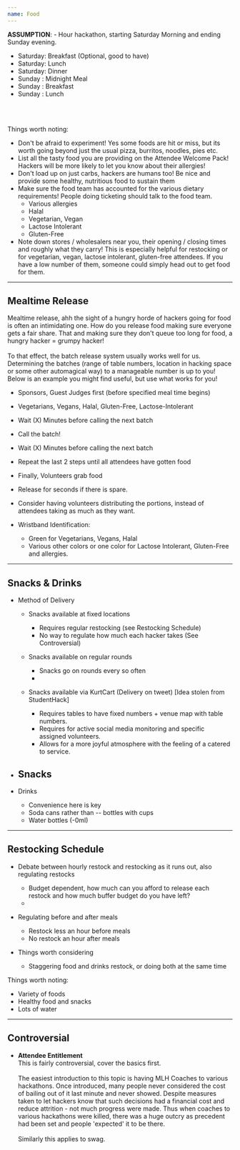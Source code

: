 ```yaml
---
name: Food
---
```


**ASSUMPTION**: - Hour hackathon, starting Saturday Morning and ending Sunday evening.

- Saturday: Breakfast (Optional, good to have)  
- Saturday: Lunch  
- Saturday: Dinner  
- Sunday  : Midnight Meal  
- Sunday  : Breakfast  
- Sunday  : Lunch
<br>
<br>

Things worth noting:  

- Don't be afraid to experiment!  Yes some foods are hit or miss, but its worth going beyond just the usual pizza, burritos, noodles, pies etc.
- List all the tasty food you are providing on the Attendee Welcome Pack!  Hackers will be more likely to let you know about their allergies!
- Don't load up on just carbs, hackers are humans too!  Be nice and provide some healthy, nutritious food to sustain them
- Make sure the food team has accounted for the various dietary requirements!  People doing ticketing should talk to the food team.
	- Various allergies
	- Halal
	- Vegetarian, Vegan
	- Lactose Intolerant
	- Gluten-Free
- Note down stores / wholesalers near you, their opening / closing times and roughly what they carry!  This is especially helpful for restocking or for vegetarian, vegan, lactose intolerant, gluten-free attendees.  If you have a low number of them, someone could simply head out to get food for them.


---
Mealtime Release
---

Mealtime release, ahh the sight of a hungry horde of hackers going for food is often an intimidating one.  How do you release food making sure everyone gets a fair share.  That and making sure they don't queue too long for food, a hungry hacker = grumpy hacker!
<br >  
To that effect, the batch release system usually works well for us.  Determining the batches (range of table numbers, location in hacking space or some other automagical way) to a manageable number is up to you!  Below is an example you might find useful, but use what works for you!

- Sponsors, Guest Judges first (before specified meal time begins)
- Vegetarians, Vegans, Halal, Gluten-Free, Lactose-Intolerant
- Wait (X) Minutes before calling the next batch
- Call the batch!
- Wait (X) Minutes before calling the next batch
- Repeat the last 2 steps until all attendees have gotten food
- Finally, Volunteers grab food
- Release for seconds if there is spare.

- Consider having volunteers distributing the portions, instead of attendees taking as much as they want.

- Wristband Identification:
	- Green for Vegetarians, Vegans, Halal
	- Various other colors or one color for Lactose Intolerant, Gluten-Free and allergies.


---
Snacks & Drinks
---

- Method of Delivery
	- Snacks available at fixed locations
		- Requires regular restocking (see Restocking Schedule)
		- No way to regulate how much each hacker takes (See Controversial)
	- Snacks available on regular rounds
		- Snacks go on rounds every so often
		- 
	- Snacks available via KurtCart (Delivery on tweet) [Idea stolen from StudentHack]
		
		- Requires tables to have fixed numbers + venue map with table numbers.
		- Requires for active social media monitoring and specific assigned volunteers.
		- Allows for a more joyful atmosphere with the feeling of a catered to service.

- Snacks
	- 

- Drinks
	- Convenience here is key
	- Soda cans rather than -- bottles with cups
	- Water bottles (-0ml)


---
Restocking Schedule
---

- Debate between hourly restock and restocking as it runs out, also regulating restocks
	- Budget dependent, how much can you afford to release each restock and how much buffer budget do you have left?
	- 

- Regulating before and after meals
	- Restock less an hour before meals
	- No restock an hour after meals

- Things worth considering
	- Staggering food and drinks restock, or doing both at the same time


Things worth noting:
- Variety of foods
- Healthy food and snacks
- Lots of water


---
Controversial
---

- **Attendee Entitlement**  
	This is fairly controversial, cover the basics first.
	<br>  
	The easiest introduction to this topic is having MLH Coaches to various hackathons.  Once introduced, many people never considered the cost of bailing out of it last minute and never showed.  Despite measures taken to let hackers know that such decisions had a financial cost and reduce attrition - not much progress were made.  Thus when coaches to various hackathons were killed, there was a huge outcry as precedent had been set and people 'expected' it to be there.
	<br>  
	Similarly this applies to swag.